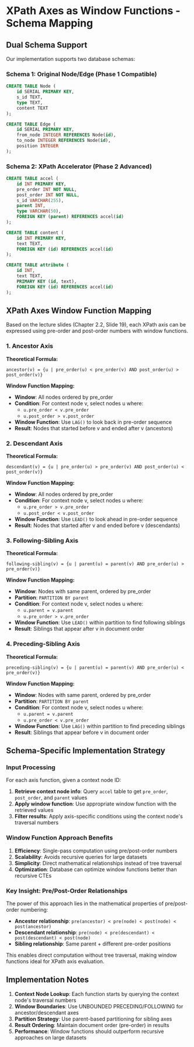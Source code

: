 # XPath Axes as Window Functions - Schema Mapping

## Dual Schema Support

Our implementation supports two database schemas:

### Schema 1: Original Node/Edge (Phase 1 Compatible)
```sql
CREATE TABLE Node (
    id SERIAL PRIMARY KEY,
    s_id TEXT,
    type TEXT,
    content TEXT
);

CREATE TABLE Edge (
    id SERIAL PRIMARY KEY,
    from_node INTEGER REFERENCES Node(id),
    to_node INTEGER REFERENCES Node(id),
    position INTEGER
);
```

### Schema 2: XPath Accelerator (Phase 2 Advanced)
```sql
CREATE TABLE accel (
    id INT PRIMARY KEY,
    pre_order INT NOT NULL,
    post_order INT NOT NULL,
    s_id VARCHAR(255),
    parent INT,
    type VARCHAR(50),
    FOREIGN KEY (parent) REFERENCES accel(id)
);

CREATE TABLE content (
    id INT PRIMARY KEY,
    text TEXT,
    FOREIGN KEY (id) REFERENCES accel(id)
);

CREATE TABLE attribute (
    id INT,
    text TEXT,
    PRIMARY KEY (id, text),
    FOREIGN KEY (id) REFERENCES accel(id)
);
```

## XPath Axes Window Function Mapping

Based on the lecture slides (Chapter 2.2, Slide 19), each XPath axis can be expressed using pre-order and post-order numbers with window functions.

### 1. Ancestor Axis

**Theoretical Formula:**
```
ancestor(v) = {u | pre_order(u) < pre_order(v) AND post_order(u) > post_order(v)}
```

**Window Function Mapping:**
- **Window**: All nodes ordered by pre_order
- **Condition**: For context node v, select nodes u where:
  - `u.pre_order < v.pre_order` 
  - `u.post_order > v.post_order`
- **Window Function**: Use `LAG()` to look back in pre-order sequence
- **Result**: Nodes that started before v and ended after v (ancestors)

### 2. Descendant Axis

**Theoretical Formula:**
```
descendant(v) = {u | pre_order(u) > pre_order(v) AND post_order(u) < post_order(v)}
```

**Window Function Mapping:**
- **Window**: All nodes ordered by pre_order
- **Condition**: For context node v, select nodes u where:
  - `u.pre_order > v.pre_order`
  - `u.post_order < v.post_order`
- **Window Function**: Use `LEAD()` to look ahead in pre-order sequence
- **Result**: Nodes that started after v and ended before v (descendants)

### 3. Following-Sibling Axis

**Theoretical Formula:**
```
following-sibling(v) = {u | parent(u) = parent(v) AND pre_order(u) > pre_order(v)}
```

**Window Function Mapping:**
- **Window**: Nodes with same parent, ordered by pre_order
- **Partition**: `PARTITION BY parent`
- **Condition**: For context node v, select nodes u where:
  - `u.parent = v.parent`
  - `u.pre_order > v.pre_order`
- **Window Function**: Use `LEAD()` within partition to find following siblings
- **Result**: Siblings that appear after v in document order

### 4. Preceding-Sibling Axis

**Theoretical Formula:**
```
preceding-sibling(v) = {u | parent(u) = parent(v) AND pre_order(u) < pre_order(v)}
```

**Window Function Mapping:**
- **Window**: Nodes with same parent, ordered by pre_order
- **Partition**: `PARTITION BY parent`
- **Condition**: For context node v, select nodes u where:
  - `u.parent = v.parent`
  - `u.pre_order < v.pre_order`
- **Window Function**: Use `LAG()` within partition to find preceding siblings
- **Result**: Siblings that appear before v in document order

## Schema-Specific Implementation Strategy

### Input Processing
For each axis function, given a context node ID:
1. **Retrieve context node info**: Query `accel` table to get `pre_order`, `post_order`, and `parent` values
2. **Apply window function**: Use appropriate window function with the retrieved values
3. **Filter results**: Apply axis-specific conditions using the context node's traversal numbers

### Window Function Approach Benefits
1. **Efficiency**: Single-pass computation using pre/post-order numbers
2. **Scalability**: Avoids recursive queries for large datasets
3. **Simplicity**: Direct mathematical relationships instead of tree traversal
4. **Optimization**: Database can optimize window functions better than recursive CTEs

### Key Insight: Pre/Post-Order Relationships
The power of this approach lies in the mathematical properties of pre/post-order numbering:

- **Ancestor relationship**: `pre(ancestor) < pre(node) < post(node) < post(ancestor)`
- **Descendant relationship**: `pre(node) < pre(descendant) < post(descendant) < post(node)`
- **Sibling relationship**: Same parent + different pre-order positions

This enables direct computation without tree traversal, making window functions ideal for XPath axis evaluation.

## Implementation Notes

1. **Context Node Lookup**: Each function starts by querying the context node's traversal numbers
2. **Window Boundaries**: Use UNBOUNDED PRECEDING/FOLLOWING for ancestor/descendant axes
3. **Partition Strategy**: Use parent-based partitioning for sibling axes
4. **Result Ordering**: Maintain document order (pre-order) in results
5. **Performance**: Window functions should outperform recursive approaches on large datasets
